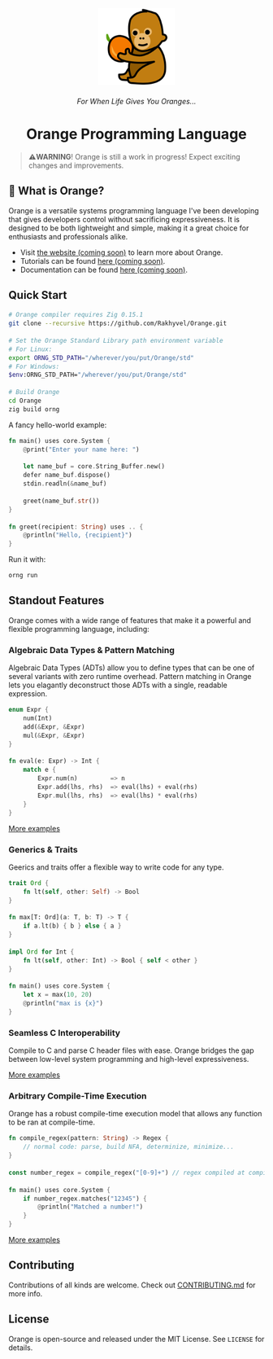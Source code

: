 
<div align="center">
    <a href="#"><img src="docs/budi.png" alt="Budi the Orangutan!" width="30%"></a>
    <h6><em>For When Life Gives You Oranges...</em></h6>
    <h1>Orange Programming Language</h1>
</div>

> **⚠️WARNING**! Orange is still a work in progress! Expect exciting changes and improvements.

## 🍊 What is Orange?

Orange is a versatile systems programming language I've been developing that gives developers control without sacrificing expressiveness. It is designed to be both lightweight and simple, making it a great choice for enthusiasts and professionals alike.

* Visit [the website (coming soon)](http://ornglang.org) to learn more about Orange.
* Tutorials can be found [here (coming soon)](http://ornglang.orng/tutorials).
* Documentation can be found [here (coming soon)](http://ornglang.orng/docs).

## Quick Start
```sh
# Orange compiler requires Zig 0.15.1
git clone --recursive https://github.com/Rakhyvel/Orange.git

# Set the Orange Standard Library path environment variable
# For Linux:
export ORNG_STD_PATH="/wherever/you/put/Orange/std"
# For Windows:
$env:ORNG_STD_PATH="/wherever/you/put/Orange/std"

# Build Orange
cd Orange
zig build orng
```

A fancy hello-world example:
```rs
fn main() uses core.System {
    @print("Enter your name here: ")

    let name_buf = core.String_Buffer.new()
    defer name_buf.dispose()
    stdin.readln(&name_buf)

    greet(name_buf.str())
}

fn greet(recipient: String) uses .. {
    @println("Hello, {recipient}")
}
```

Run it with:
```sh
orng run
```

## Standout Features
Orange comes with a wide range of features that make it a powerful and flexible programming language, including:

### Algebraic Data Types & Pattern Matching
Algebraic Data Types (ADTs) allow you to define types that can be one of several variants with zero runtime overhead. Pattern matching in Orange lets you elagantly deconstruct those ADTs with a single, readable expression.

```rs
enum Expr {
    num(Int)
    add(&Expr, &Expr)
    mul(&Expr, &Expr)
}

fn eval(e: Expr) -> Int {
    match e {
        Expr.num(n)         => n
        Expr.add(lhs, rhs)  => eval(lhs) + eval(rhs)
        Expr.mul(lhs, rhs)  => eval(lhs) * eval(rhs)
    }
}
```

[More examples](https://github.com/Rakhyvel/Orange/blob/main/tests/integration/pattern)

### Generics & Traits
Geerics and traits offer a flexible way to write code for any type.

```rs
trait Ord {
    fn lt(self, other: Self) -> Bool
}

fn max[T: Ord](a: T, b: T) -> T {
    if a.lt(b) { b } else { a }
}

impl Ord for Int {
    fn lt(self, other: Int) -> Bool { self < other }
}

fn main() uses core.System {
    let x = max(10, 20)
    @println("max is {x}")
}
```

### Seamless C Interoperability
Compile to C and parse C header files with ease. Orange bridges the gap between low-level system programming and high-level expressiveness.

[More examples](https://github.com/Rakhyvel/Orange/blob/main/tests/integration/build)

### Arbitrary Compile-Time Execution
Orange has a robust compile-time execution model that allows any function to be ran at compile-time.

```rs
fn compile_regex(pattern: String) -> Regex {
    // normal code: parse, build NFA, determinize, minimize...
}

const number_regex = compile_regex("[0-9]+") // regex compiled at compile-time

fn main() uses core.System {
    if number_regex.matches("12345") {
        @println("Matched a number!")
    }
}
```

[More examples](https://github.com/Rakhyvel/Orange/blob/main/tests/integration/comptime)

## Contributing
Contributions of all kinds are welcome. Check out [CONTRIBUTING.md](https://github.com/Rakhyvel/Orange/blob/main/CONTRIBUTING.md) for more info.

## License
Orange is open-source and released under the MIT License. See `LICENSE` for details.